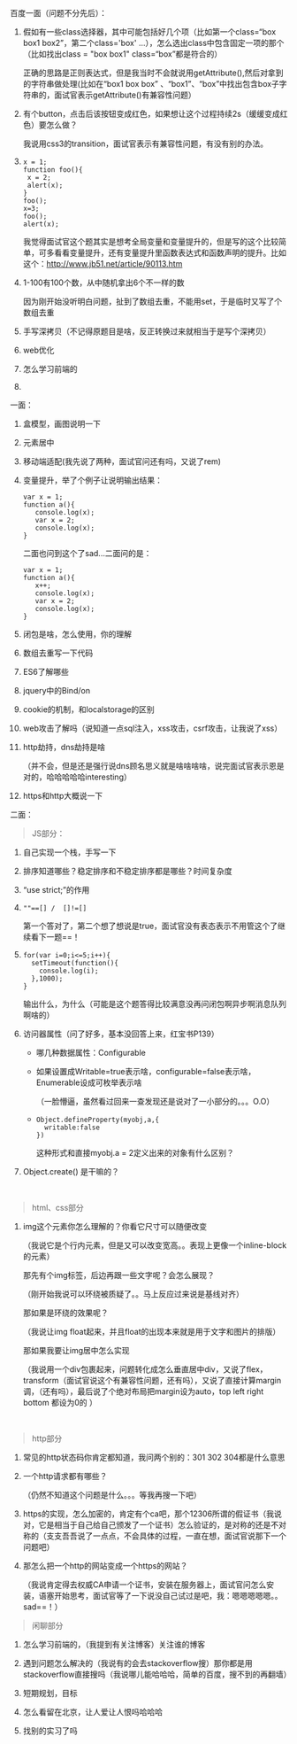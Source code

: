 百度一面（问题不分先后）：

1. 假如有一些class选择器，其中可能包括好几个项（比如第一个class=“box box1 box2”，第二个class='box'   ...），怎么选出class中包含固定一项的那个（比如找出class = "box box1" class=“box”都是符合的）

   正确的思路是正则表达式，但是我当时不会就说用getAttribute(),然后对拿到的字符串做处理(比如在“box1 box box” 、“box1”、“box”中找出包含box子字符串的，面试官表示getAttribute()有兼容性问题）

2. 有个button，点击后该按钮变成红色，如果想让这个过程持续2s（缓缓变成红色）要怎么做？

   我说用css3的transition，面试官表示有兼容性问题，有没有别的办法。

3. ```
   x = 1;
   function foo(){
   	x = 2;
   	alert(x);
   }
   foo();
   x=3;
   foo();
   alert(x);
   ```

   我觉得面试官这个题其实是想考全局变量和变量提升的，但是写的这个比较简单，可多看看变量提升，还有变量提升里函数表达式和函数声明的提升。比如这个：http://www.jb51.net/article/90113.htm

4. 1-100有100个数，从中随机拿出6个不一样的数

   因为刚开始没听明白问题，扯到了数组去重，不能用set，于是临时又写了个数组去重

5. 手写深拷贝（不记得原题目是啥，反正转换过来就相当于是写个深拷贝）

6. web优化

7. 怎么学习前端的

8. ​

一面：

1. 盒模型，画图说明一下

2. 元素居中

3. 移动端适配(我先说了两种，面试官问还有吗，又说了rem)

4. 变量提升，举了个例子让说明输出结果：

   ```
   var x = 1;
   function a(){
      console.log(x);
      var x = 2;
      console.log(x);
   }
   ```

   二面也问到这个了sad...二面问的是：

   ```
   var x = 1;
   function a(){
      x++;
      console.log(x);
      var x = 2;
      console.log(x);
   }
   ```

5. 闭包是啥，怎么使用，你的理解

6. 数组去重写一下代码

7. ES6了解哪些

8. jquery中的Bind/on

9. cookie的机制，和localstorage的区别

10. web攻击了解吗（说知道一点sql注入，xss攻击，csrf攻击，让我说了xss）

11. http劫持，dns劫持是啥

    （并不会，但是还是强行说dns顾名思义就是啥啥啥啥，说完面试官表示恩是对的，哈哈哈哈哈interesting）

12. https和http大概说一下

二面：

> JS部分：

1. 自己实现一个栈，手写一下

2. 排序知道哪些？稳定排序和不稳定排序都是哪些？时间复杂度

3. “use strict;”的作用

4. `""==[] /  []!=[] `

   第一个答对了，第二个想了想说是true，面试官没有表态表示不用管这个了继续看下一题==！

5. ```
   for(var i=0;i<=5;i++){
     setTimeout(function(){
       console.log(i);
     },1000);
   }
   ```

   输出什么，为什么（可能是这个题答得比较满意没再问闭包啊异步啊消息队列啊啥的）

6. 访问器属性（问了好多，基本没回答上来，红宝书P139）

   - 哪几种数据属性：Configurable

   - 如果设置成Writable=true表示啥，configurable=false表示啥，Enumerable设成可枚举表示啥

     （一脸懵逼，虽然看过回来一查发现还是说对了一小部分的。。。O.O）

   - ```
     Object.defineProperty(myobj,a,{
       writable:false
     })
     ```

     这种形式和直接myobj.a = 2定义出来的对象有什么区别？

7. Object.create() 是干嘛的？

   ​
> html、css部分
1. img这个元素你怎么理解的？你看它尺寸可以随便改变

   （我说它是个行内元素，但是又可以改变宽高。。表现上更像一个inline-block的元素）

   那先有个img标签，后边再跟一些文字呢？会怎么展现？

   （刚开始我说可以环绕被质疑了。。马上反应过来说是基线对齐）

   那如果是环绕的效果呢？

   （我说让img float起来，并且float的出现本来就是用于文字和图片的排版）

   那如果我要让img居中怎么实现

   （我说用一个div包裹起来，问题转化成怎么垂直居中div，又说了flex，transform（面试官说这个有兼容性问题，还有吗），又说了直接计算margin调，（还有吗），最后说了个绝对布局把margin设为auto，top left right bottom 都设为0的 ）

   ​

> http部分

1. 常见的http状态码你肯定都知道，我问两个别的：301 302 304都是什么意思

2. 一个http请求都有哪些？

   （仍然不知道这个问题是什么。。。等我再搜一下吧）

3. https的实现，怎么加密的，肯定有个ca吧，那个12306所谓的假证书（我说对，它是相当于自己给自己颁发了一个证书）怎么验证的，是对称的还是不对称的（支支吾吾说了一点点，不会具体的过程，一直在想，面试官说那下一个问题吧）

4. 那怎么把一个http的网站变成一个https的网站？

   （我说肯定得去权威CA申请一个证书，安装在服务器上，面试官问怎么安装，语塞开始思考，面试官等了一下说没自己试过是吧，我：嗯嗯嗯嗯嗯。。sad==！）



> 闲聊部分

1. 怎么学习前端的，（我提到有关注博客）关注谁的博客

2. 遇到问题怎么解决的（我说有的会去stackoverflow搜）那你都是用stackoverflow直接搜吗（我说哪儿能哈哈哈，简单的百度，搜不到的再翻墙）

3. 短期规划，目标

4. 怎么看留在北京，让人爱让人恨吗哈哈哈

5. 找别的实习了吗

   ​